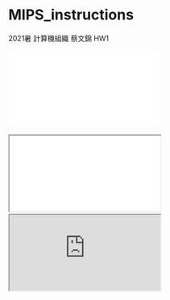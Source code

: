 # MIPS_instructions
2021暑 計算機組織 蔡文錦 HW1

![](./CO_hw1/Spec.pdf)
<iframe src="./CO_hw1/Spec.pdf">
</iframe>
<iframe src="https://github.com/pinchen652/MIPS_instructions/blob/main/CO_hw1/Spec.pdf">
</iframe>

